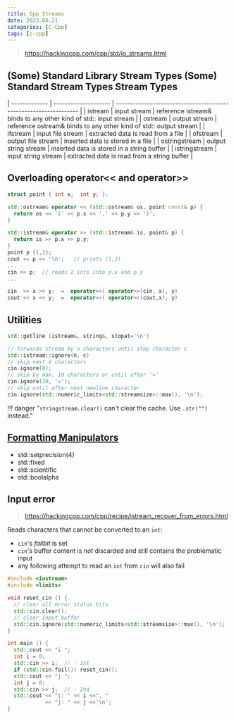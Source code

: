 ```yaml
---
title: Cpp Streams
date: 2023.08.21
categories: [C-Cpp]
tags: [c-cpp]
---
```


> https://hackingcpp.com/cpp/std/io_streams.html

## (Some) Standard Library Stream Types (Some) Standard Stream Types Stream Types


| ------------- | -------------------- | ----------------------------------------------------------------- |
| istream       | input stream         | reference istream& binds to any other kind of std:: input stream  |
| ostream       | output stream        | reference ostream& binds to any other kind of std:: output stream |
| ifstream      | input file stream    | extracted data is read from a file                                |
| ofstream      | output file stream   | inserted data is stored in a file                                 |
| ostringstream | output string stream | inserted data is stored in a string buffer                        |
| istringstream | input string stream  | extracted data is read from a string buffer                       |

## Overloading operator<< and operator>>

```cpp
struct point { int x;  int y; };

std::ostream& operator << (std::ostream& os, point const& p) {
  return os << '(' << p.x << ',' << p.y << ')';
}

std::istream& operator >> (std::istream& is, point& p) {
  return is >> p.x >> p.y;
}
point p {1,2};
cout << p << '\n';   // prints (1,2)
...
cin >> p;  // reads 2 ints into p.x and p.y
...
```

```cpp
cin  >> x >> y;  ⇔  operator>>( operator>>(cin, x), y)
cout << x << y;  ⇔  operator<<( operator<<(cout,x), y)
```

## Utilities

```cpp
std::getline (istream&, string&, stopat='\n')
```

```cpp
// forwards stream by n characters until stop character c
std::istream::ignore(n, c)
// skip next 8 characters
cin.ignore(8);
// skip by max. 10 characters or until after '='
cin.ignore(10, '=');
// skip until after next newline character
cin.ignore(std::numeric_limits<std::streamsize>::max(), '\n');
```

!!! danger "`stringstream.clear()` can't clear the cache. Use `.str("")` instead."

## [Formatting Manipulators](https://hackingcpp.com/cpp/std/io_streams.html#panel-fold5a)

- std::setprecision(4) 
- std::fixed
- std::scientific
- std::boolalpha

## Input error

> https://hackingcpp.com/cpp/recipe/istream_recover_from_errors.html

Reads characters that cannot be converted to an `int`:

-   `cin`'s _failbit_ is set
-   `cin`'s buffer content is _not_ discarded and still contains the problematic input
-   any following attempt to read an `int` from `cin` will also fail

```cpp
#include <iostream>
#include <limits>

void reset_cin () {    
  // clear all error status bits
  std::cin.clear(); 
  // clear input buffer
  std::cin.ignore(std::numeric_limits<std::streamsize>::max(), '\n');
}

int main () {
  std::cout << "i ";
  int i = 0;
  std::cin >> i;  // - 1st
  if (std::cin.fail()) reset_cin();
  std::cout << "j ";
  int j = 0;
  std::cin >> j;  // - 2nd
  std::cout << "i: " << i <<", " 
            << "j: " << j <<'\n';
}
```